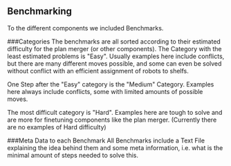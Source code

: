 ## Benchmarking

To the different components we included Benchmarks.

###Categories
The benchmarks are all sorted according to their estimated difficulty for the plan merger (or other components).
The Category with the least estimated problems is "Easy".
Usually examples here include conflicts, but there are many different moves possible, and some can even be solved without conflict with an efficient assignment of robots to shelfs.

One Step after the "Easy" category is the "Medium" Category. 
Examples here always include conflicts, some with limited amounts of possible moves. 

The most difficult category is "Hard".
Examples here are tough to solve and are more for finetuning components like the plan merger.
(Currently there are no examples of Hard difficulty)

###Meta Data to each Benchmark
All Benchmarks include a Text File explaining the idea behind them and some meta information, i.e. what is the minimal amount of steps needed to solve this.


